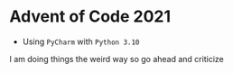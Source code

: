 # Advent of Code 2021

- Using `PyCharm` with `Python 3.10`

I am doing things the weird way so go ahead and criticize
